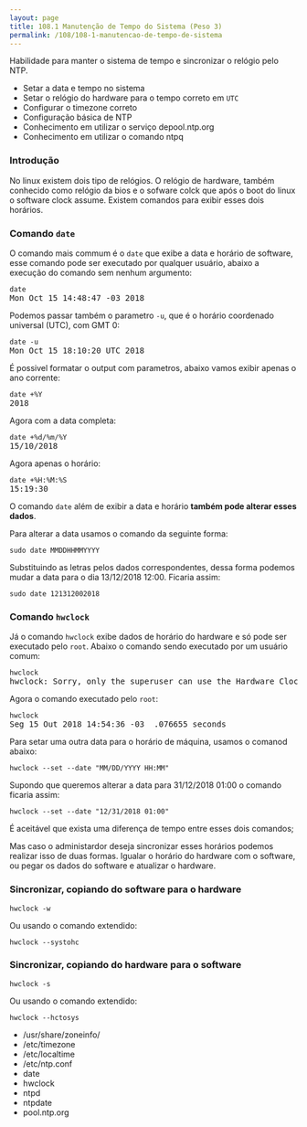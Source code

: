 ```yaml
---
layout: page
title: 108.1 Manutenção de Tempo do Sistema (Peso 3)
permalink: /108/108-1-manutencao-de-tempo-de-sistema
---
```


Habilidade para manter o sistema de tempo e sincronizar o relógio pelo NTP.


* Setar a data e tempo no sistema
* Setar o relógio do hardware para o tempo correto em `UTC`
* Configurar o timezone correto
* Configuração básica de NTP
* Conhecimento em utilizar o serviço  depool.ntp.org
* Conhecimento em utilizar o comando ntpq


### Introdução

No linux existem dois tipo de relógios. O relógio de hardware, também conhecido como relógio da bios e o sofware colck que após o boot do linux o software clock assume. Existem comandos para exibir esses dois horários.

### Comando `date`

O comando mais commum é o `date` que exibe a data e horário de software, esse comando pode ser executado por qualquer usuário, abaixo a execução do comando sem nenhum argumento:

<pre class="language-bash command-line" >
<code>date</code>
Mon Oct 15 14:48:47 -03 2018
</pre>

Podemos passar também o parametro `-u`, que é o horário coordenado universal (UTC), com GMT 0:

<pre class="language-bash command-line" >
<code>date -u</code>
Mon Oct 15 18:10:20 UTC 2018
</pre>

É possivel formatar o output com parametros, abaixo vamos exibir apenas o ano corrente:

<pre class="language-bash command-line" >
<code>date +%Y</code>
2018
</pre>

Agora com a data completa:

<pre class="language-bash command-line" >
<code>date +%d/%m/%Y</code>
15/10/2018
</pre>

Agora apenas o horário:

<pre class="language-bash command-line" >
<code>date +%H:%M:%S</code>
15:19:30
</pre>

O comando `date` além de exibir a data e horário **também pode alterar esses dados**.

Para alterar a data usamos o comando da seguinte forma:

<pre class="language-bash command-line" >
<code>sudo date MMDDHHMMYYYY</code>
</pre>

Substituindo as letras pelos dados correspondentes, dessa forma podemos mudar a data para o dia 13/12/2018 12:00. Ficaria assim:

<pre class="language-bash command-line" >
<code>sudo date 121312002018</code>
</pre>

### Comando `hwclock`

Já o comando `hwclock` exibe dados de horário do hardware e só pode ser executado pelo `root`. Abaixo o comando sendo executado por um usuário comum:

<pre class="language-bash command-line">
<code>hwclock</code>
hwclock: Sorry, only the superuser can use the Hardware Clock.
</pre>

Agora o comando executado pelo `root`:

<pre class="language-bash command-line" data-user="root">
<code>hwclock</code>
Seg 15 Out 2018 14:54:36 -03  .076655 seconds
</pre>


Para setar uma outra data para o horário de máquina, usamos o comanod abaixo:

<pre class="language-bash command-line" data-user="root">
<code>hwclock --set --date "MM/DD/YYYY HH:MM"</code>
</pre>

Supondo que queremos alterar a data para 31/12/2018 01:00 o comando ficaria assim:

<pre class="language-bash command-line" data-user="root">
<code>hwclock --set --date "12/31/2018 01:00"</code>
</pre>


É aceitável que exista uma diferença de tempo entre esses dois comandos;

Mas caso o administardor deseja sincronizar esses horários podemos realizar isso de duas formas. Igualar o horário do hardware com o software, ou pegar os dados do software e atualizar o hardware.

### Sincronizar, copiando do software para o hardware

<pre class="language-bash command-line" data-user="root">
<code>hwclock -w</code>
</pre>

Ou usando o comando extendido:

<pre class="language-bash command-line" data-user="root">
<code>hwclock --systohc</code>
</pre>

### Sincronizar, copiando do hardware para o software

<pre class="language-bash command-line" data-user="root">
<code>hwclock -s</code>
</pre>

Ou usando o comando extendido:

<pre class="language-bash command-line" data-user="root">
<code>hwclock --hctosys</code>
</pre>


* /usr/share/zoneinfo/
* /etc/timezone
* /etc/localtime
* /etc/ntp.conf
* date
* hwclock
* ntpd
* ntpdate
* pool.ntp.org